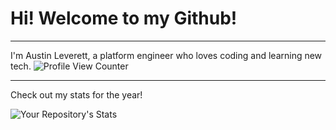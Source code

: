 # Hi! Welcome to my Github!
---
I'm Austin Leverett, a platform engineer who loves coding and learning new tech.
![Profile View Counter](https://komarev.com/ghpvc/?username=miliaus)


--------
Check out my stats for the year!

![Your Repository's Stats](https://github-readme-stats.vercel.app/api?username=miliaus&show_icons=true)
